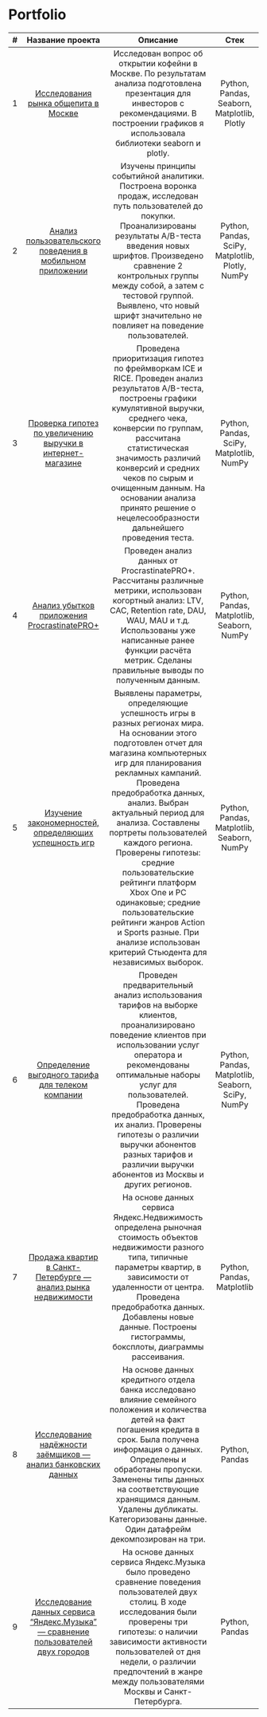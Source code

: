 # Portfolio

| # | Название проекта      | Описание | Стек |
| :--| :--------------------:| :---------------------------: |:---------:|
| 1 | [Исследования рынка общепита в Москве](https://github.com/tatiana-ili/Portfolio/tree/main/moscow_places) | Исследован вопрос об открытии кофейни в Москве. По результатам анализа подготовлена презентация для инвесторов с рекомендациями. В построении графиков я использовала библиотеки seaborn и plotly. | Python, Pandas, Seaborn, Matplotlib, Plotly |
| 2 | [Анализ пользовательского поведения в мобильном приложении](https://github.com/tatiana-ili/Portfolio/tree/main/event-based_analysis) | Изучены принципы событийной аналитики. Построена воронка продаж, исследован путь пользователей до покупки. Проанализированы результаты A/B-теста введения новых шрифтов. Произведено сравнение 2 контрольных группы между собой, а затем с тестовой группой. Выявлено, что новый шрифт значительно не повлияет на поведение пользователей. | Python, Pandas, SciPy, Matplotlib, Plotly, NumPy |
| 3 | [Проверка гипотез по увеличению выручки в интернет-магазине](https://github.com/tatiana-ili/Portfolio/tree/main/AB_test_project) | Проведена приоритизация гипотез по фреймворкам ICE и RICE. Проведен анализ результатов A/B-теста, построены графики кумулятивной выручки, среднего чека, конверсии по группам, рассчитана статистическая значимость различий конверсий и средних чеков по сырым и очищенным данным. На основании анализа принято решение о нецелесообразности дальнейшего проведения теста. | Python, Pandas, SciPy, Matplotlib, NumPy |
| 4 | [Анализ убытков приложения ProcrastinatePRO+](https://github.com/tatiana-ili/Portfolio/tree/main/marketing_analysis)| Проведен анализ данных от ProcrastinatePRO+. Рассчитаны различные метрики, использован когортный анализ: LTV, CAC, Retention rate, DAU, WAU, MAU и т.д. Использованы уже написанные ранее функции расчёта метрик. Сделаны правильные выводы по полученным данным. | Python, Pandas, Matplotlib, Seaborn, NumPy |
| 5 | [Изучение закономерностей, определяющих успешность игр](https://github.com/tatiana-ili/Portfolio/tree/main/gamedev_project) | Выявлены параметры, определяющие успешность игры в разных регионах мира. На основании этого подготовлен отчет для магазина компьютерных игр для планирования рекламных кампаний. Проведена предобработка данных, анализ. Выбран актуальный период для анализа. Составлены портреты пользователей каждого региона. Проверены гипотезы: средние пользовательские рейтинги платформ Xbox One и PC одинаковые; средние пользовательские рейтинги жанров Action и Sports разные. При анализе использован критерий Стьюдента для независимых выборок.| Python, Pandas, Matplotlib, Seaborn, NumPy |
| 6 | [Определение выгодного тарифа для телеком компании](https://github.com/tatiana-ili/Portfolio/tree/main/telecom_stats) | Проведен предварительный анализ использования тарифов на выборке клиентов, проанализировано поведение клиентов при использовании услуг оператора и рекомендованы оптимальные наборы услуг для пользователей. Проведена предобработка данных, их анализ. Проверены гипотезы о различии выручки абонентов разных тарифов и различии выручки абонентов из Москвы и других регионов. | Python, Pandas, Matplotlib, Seaborn, SciPy, NumPy |
| 7 | [Продажа квартир в Санкт-Петербурге — анализ рынка недвижимости](https://github.com/tatiana-ili/Portfolio/tree/main/yandex_realty) | На основе данных сервиса Яндекс.Недвижимость определена рыночная стоимость объектов недвижимости разного типа, типичные параметры квартир, в зависимости от удаленности от центра. Проведена предобработка данных. Добавлены новые данные. Построены гистограммы, боксплоты, диаграммы рассеивания.| Python, Pandas, Matplotlib |
| 8 | [Исследование надёжности заёмщиков — анализ банковских данных](https://github.com/tatiana-ili/Portfolio/tree/main/creditworthiness) | На основе данных кредитного отдела банка исследовано влияние семейного положения и количества детей на факт погашения кредита в срок. Была получена информация о данных. Определены и обработаны пропуски. Заменены типы данных на соответствующие хранящимся данным. Удалены дубликаты. Категоризованы данные. Один датафрейм декомпозирован на три. | Python, Pandas |
| 9 | [Исследование данных сервиса “Яндекс.Музыка” — сравнение пользователей двух городов](https://github.com/tatiana-ili/Portfolio/tree/main/yandex_music) | На основе данных сервиса Яндекс.Музыка было проведено сравнение поведения пользователей двух столиц. В ходе исследования были проверены три гипотезы: о наличии зависимости активности пользователей от дня недели, о различии предпочтений в жанре между пользователями Москвы и Санкт-Петербурга.| Python, Pandas |
